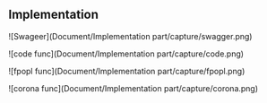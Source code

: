 ## Implementation

![Swageer](Document/Implementation part/capture/swagger.png)

![code func](Document/Implementation part/capture/code.png)

![fpopl func](Document/Implementation part/capture/fpopl.png)

![corona func](Document/Implementation part/capture/corona.png)


